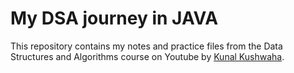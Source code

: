 # My DSA journey in JAVA
This repository contains my notes and practice files from the Data Structures and Algorithms course on Youtube by [Kunal Kushwaha](https://www.youtube.com/playlist?list=PL9gnSGHSqcnr_DxHsP7AW9ftq0AtAyYqJ).


